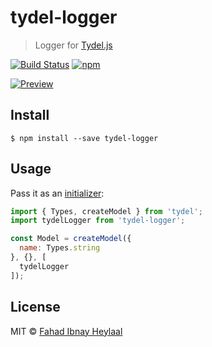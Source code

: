 # tydel-logger

> Logger for [Tydel.js](https://github.com/fahad19/tydel)

[![Build Status](https://img.shields.io/travis/fahad19/tydel-logger/master.svg)](http://travis-ci.org/fahad19/tydel-logger) [![npm](https://img.shields.io/npm/v/tydel-logger.svg)](https://www.npmjs.com/package/tydel-logger)

[![Preview](https://fahad19.github.io/tydel-demos/images/tydel-logger-preview.png)](https://fahad19.github.io/tydel-demos/react-counter/)

## Install

```
$ npm install --save tydel-logger
```

## Usage

Pass it as an [initializer](http://tydel.js.org/getting-started/models.html#initializers):

```js
import { Types, createModel } from 'tydel';
import tydelLogger from 'tydel-logger';

const Model = createModel({
  name: Types.string
}, {}, [
  tydelLogger
]);
```

## License

MIT © [Fahad Ibnay Heylaal](http://fahad19.com)
